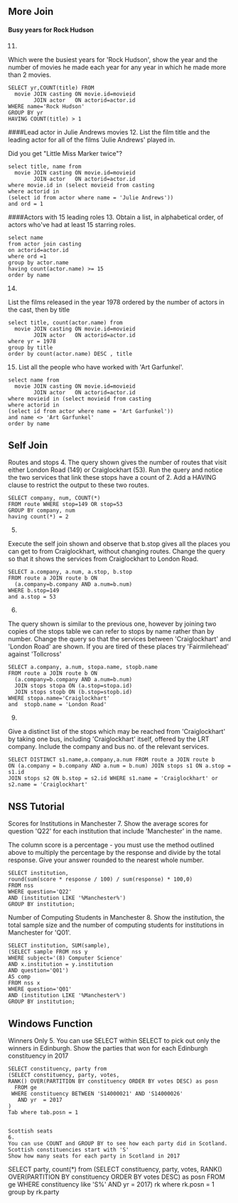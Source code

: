 ## More Join

#### Busy years for Rock Hudson
11.
Which were the busiest years for 'Rock Hudson', show the year and the number of movies he made each year for any year in which he made more than 2 movies.
```
SELECT yr,COUNT(title) FROM
  movie JOIN casting ON movie.id=movieid
        JOIN actor   ON actorid=actor.id
WHERE name='Rock Hudson'
GROUP BY yr
HAVING COUNT(title) > 1
```
####Lead actor in Julie Andrews movies
12.
List the film title and the leading actor for all of the films 'Julie Andrews' played in.

Did you get "Little Miss Marker twice"?
```
select title, name from
  movie JOIN casting ON movie.id=movieid
        JOIN actor   ON actorid=actor.id
where movie.id in (select movieid from casting 
where actorid in 
(select id from actor where name = 'Julie Andrews'))
and ord = 1
```
####Actors with 15 leading roles
13.
Obtain a list, in alphabetical order, of actors who've had at least 15 starring roles.
```
select name 
from actor join casting
on actorid=actor.id
where ord =1
group by actor.name
having count(actor.name) >= 15
order by name
```

14.
List the films released in the year 1978 ordered by the number of actors in the cast, then by title
```
select title, count(actor.name) from
  movie JOIN casting ON movie.id=movieid
        JOIN actor   ON actorid=actor.id
where yr = 1978
group by title
order by count(actor.name) DESC , title 
```

15. List all the people who have worked with 'Art Garfunkel'.
```
select name from
  movie JOIN casting ON movie.id=movieid
        JOIN actor   ON actorid=actor.id 
where movieid in (select movieid from casting 
where actorid in 
(select id from actor where name = 'Art Garfunkel'))
and name <> 'Art Garfunkel'
order by name
```

## Self Join
Routes and stops
4.
The query shown gives the number of routes that visit either London Road (149) or Craiglockhart (53). Run the query and notice the two services that link these stops have a count of 2. Add a HAVING clause to restrict the output to these two routes.

```
SELECT company, num, COUNT(*)
FROM route WHERE stop=149 OR stop=53
GROUP BY company, num
having count(*) = 2
```

5.
Execute the self join shown and observe that b.stop gives all the places you can get to from Craiglockhart, without changing routes. Change the query so that it shows the services from Craiglockhart to London Road.
```
SELECT a.company, a.num, a.stop, b.stop
FROM route a JOIN route b ON
  (a.company=b.company AND a.num=b.num)
WHERE b.stop=149
and a.stop = 53
```

6.
The query shown is similar to the previous one, however by joining two copies of the stops table we can refer to stops by name rather than by number. Change the query so that the services between 'Craiglockhart' and 'London Road' are shown. If you are tired of these places try 'Fairmilehead' against 'Tollcross'
```
SELECT a.company, a.num, stopa.name, stopb.name
FROM route a JOIN route b ON
  (a.company=b.company AND a.num=b.num)
  JOIN stops stopa ON (a.stop=stopa.id)
  JOIN stops stopb ON (b.stop=stopb.id)
WHERE stopa.name='Craiglockhart'
and  stopb.name = 'London Road'
```

9.
Give a distinct list of the stops which may be reached from 'Craiglockhart' by taking one bus, including 'Craiglockhart' itself, offered by the LRT company. Include the company and bus no. of the relevant services.
```
SELECT DISTINCT s1.name,a.company,a.num FROM route a JOIN route b
ON (a.company = b.company AND a.num = b.num) JOIN stops s1 ON a.stop = s1.id
JOIN stops s2 ON b.stop = s2.id WHERE s1.name = 'Craiglockhart' or s2.name = 'Craiglockhart'
```
## NSS Tutorial
Scores for Institutions in Manchester
7.
Show the average scores for question 'Q22' for each institution that include 'Manchester' in the name.

The column score is a percentage - you must use the method outlined above to multiply the percentage by the response and divide by the total response. Give your answer rounded to the nearest whole number.

```
SELECT institution,
round(sum(score * response / 100) / sum(response) * 100,0)
FROM nss
WHERE question='Q22'
AND (institution LIKE '%Manchester%')
GROUP BY institution;
```

Number of Computing Students in Manchester
8.
Show the institution, the total sample size and the number of computing students for institutions in Manchester for 'Q01'.
```
SELECT institution, SUM(sample), 
(SELECT sample FROM nss y
WHERE subject='(8) Computer Science'
AND x.institution = y.institution
AND question='Q01') 
AS comp
FROM nss x
WHERE question='Q01'
AND (institution LIKE '%Manchester%')
GROUP BY institution;
```
## Windows Function
Winners Only
5.
You can use SELECT within SELECT to pick out only the winners in Edinburgh.
Show the parties that won for each Edinburgh constituency in 2017
```
SELECT constituency, party from
(SELECT constituency, party, votes, 
RANK() OVER(PARTITION BY constituency ORDER BY votes DESC) as posn
  FROM ge
 WHERE constituency BETWEEN 'S14000021' AND 'S14000026'
   AND yr  = 2017
)
Tab where tab.posn = 1


Scottish seats
6.
You can use COUNT and GROUP BY to see how each party did in Scotland. Scottish constituencies start with 'S'
Show how many seats for each party in Scotland in 2017
```
SELECT party, count(*) from
(SELECT constituency, party, votes, 
RANK() OVER(PARTITION BY constituency ORDER BY votes DESC) as posn
  FROM ge
 WHERE constituency like 'S%'
   AND yr  = 2017) rk
where rk.posn = 1
group by rk.party
```




